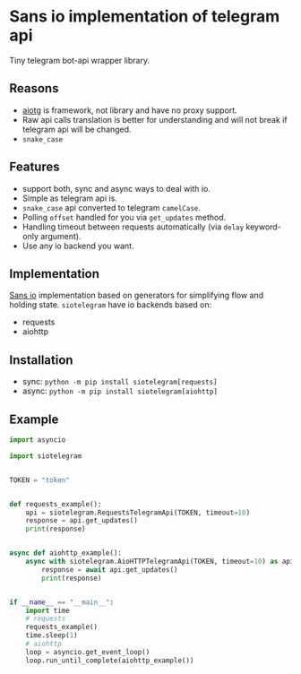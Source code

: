 # Sans io implementation of telegram api
Tiny telegram bot-api wrapper library.

## Reasons
* [aiotg](https://github.com/szastupov/aiotg) is framework, not library and have no proxy support.
* Raw api calls translation is better for understanding and will not break if telegram api will be changed.
* `snake_case`

## Features
* support both, sync and async ways to deal with io.
* Simple as telegram api is.
* `snake_case` api converted to telegram `camelCase`.
* Polling `offset` handled for you via `get_updates` method.
* Handling timeout between requests automatically (via `delay` keyword-only argument).
* Use any io backend you want.

## Implementation
[Sans io](http://sans-io.readthedocs.io/) implementation based on generators
for simplifying flow and holding state. `siotelegram` have io backends based on:
* requests
* aiohttp

## Installation
* sync: `python -m pip install siotelegram[requests]`
* async: `python -m pip install siotelegram[aiohttp]`

## Example
``` python
import asyncio

import siotelegram


TOKEN = "token"


def requests_example():
    api = siotelegram.RequestsTelegramApi(TOKEN, timeout=10)
    response = api.get_updates()
    print(response)


async def aiohttp_example():
    async with siotelegram.AioHTTPTelegramApi(TOKEN, timeout=10) as api:
        response = await api.get_updates()
        print(response)


if __name__ == "__main__":
    import time
    # requests
    requests_example()
    time.sleep(1)
    # aiohttp
    loop = asyncio.get_event_loop()
    loop.run_until_complete(aiohttp_example())
```
